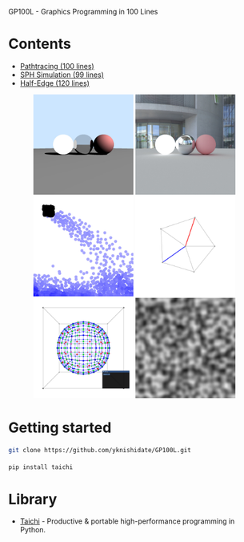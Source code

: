 
GP100L - Graphics Programming in 100 Lines

# Contents

- [Pathtracing (100 lines)](./pathtracing.html)
- [SPH Simulation (99 lines)](./sph.html)
- [Half-Edge (120 lines)](./halfedge.html)

<p align="center">
<img width="200" alt="" src="images/raytracing.jpg">
<img width="200" alt="" src="images/pathtracing.jpg">
<img width="200" alt="" src="images/sph.jpg">
<img width="200" alt="" src="images/half_edge.jpg">
<img width="200" alt="" src="images/subdivision.jpg">
<img width="200" alt="" src="images/perlin_noise.jpg">
</p>

# Getting started

```sh
git clone https://github.com/yknishidate/GP100L.git

pip install taichi
```

# Library

- [Taichi](https://github.com/taichi-dev/taichi) - Productive & portable high-performance programming in Python.
